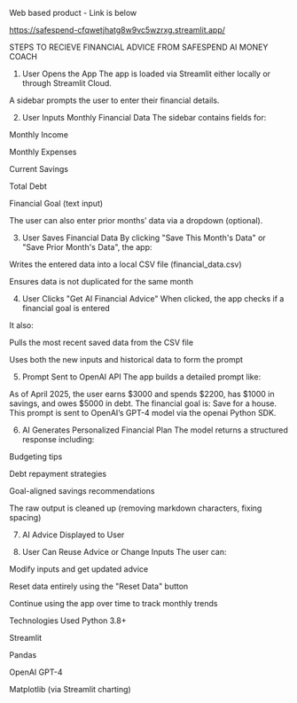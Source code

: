 Web based product - Link is below

https://safespend-cfqwetjhatg8w9vc5wzrxg.streamlit.app/

STEPS TO RECIEVE FINANCIAL ADVICE FROM SAFESPEND AI MONEY COACH

1. User Opens the App
The app is loaded via Streamlit either locally or through Streamlit Cloud.

A sidebar prompts the user to enter their financial details.

2. User Inputs Monthly Financial Data
The sidebar contains fields for:

Monthly Income

Monthly Expenses

Current Savings

Total Debt

Financial Goal (text input)

The user can also enter prior months’ data via a dropdown (optional).

3. User Saves Financial Data
By clicking "Save This Month's Data" or "Save Prior Month's Data", the app:

Writes the entered data into a local CSV file (financial_data.csv)

Ensures data is not duplicated for the same month

4. User Clicks "Get AI Financial Advice"
When clicked, the app checks if a financial goal is entered

It also:

Pulls the most recent saved data from the CSV file

Uses both the new inputs and historical data to form the prompt

5. Prompt Sent to OpenAI API
The app builds a detailed prompt like:

As of April 2025, the user earns $3000 and spends $2200, has $1000 in savings, and owes $5000 in debt. 
The financial goal is: Save for a house.
This prompt is sent to OpenAI’s GPT-4 model via the openai Python SDK.

6. AI Generates Personalized Financial Plan
The model returns a structured response including:

Budgeting tips

Debt repayment strategies

Goal-aligned savings recommendations

The raw output is cleaned up (removing markdown characters, fixing spacing)

7. AI Advice Displayed to User

8. User Can Reuse Advice or Change Inputs
The user can:

Modify inputs and get updated advice

Reset data entirely using the "Reset Data" button

Continue using the app over time to track monthly trends




Technologies Used
Python 3.8+

Streamlit

Pandas

OpenAI GPT-4

Matplotlib (via Streamlit charting)
